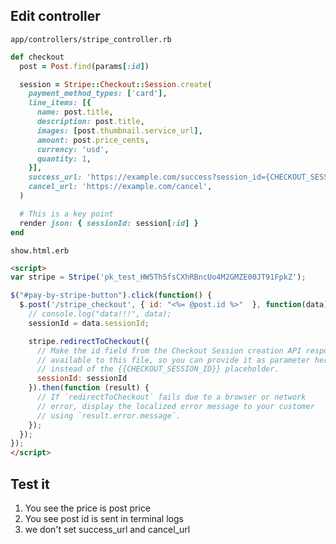 ## Edit controller
`app/controllers/stripe_controller.rb`
```ruby
def checkout
  post = Post.find(params[:id])

  session = Stripe::Checkout::Session.create(
    payment_method_types: ['card'],
    line_items: [{
      name: post.title,
      description: post.title,
      images: [post.thumbnail.service_url],
      amount: post.price_cents,
      currency: 'usd',
      quantity: 1,
    }],
    success_url: 'https://example.com/success?session_id={CHECKOUT_SESSION_ID}',
    cancel_url: 'https://example.com/cancel',
  )

  # This is a key point
  render json: { sessionId: session[:id] }
end
```

`show.html.erb`
```html
<script>
var stripe = Stripe('pk_test_HW5Th5fsCXhRBncUo4M2GMZE00JT91FpkZ');

$("#pay-by-stripe-button").click(function() {
  $.post('/stripe_checkout', { id: "<%= @post.id %>"  }, function(data) {
    // console.log("data!!!", data);
    sessionId = data.sessionId;

    stripe.redirectToCheckout({
      // Make the id field from the Checkout Session creation API response
      // available to this file, so you can provide it as parameter here
      // instead of the {{CHECKOUT_SESSION_ID}} placeholder.
      sessionId: sessionId
    }).then(function (result) {
      // If `redirectToCheckout` fails due to a browser or network
      // error, display the localized error message to your customer
      // using `result.error.message`.
    });
  });
});
</script>
```


## Test it
1. You see the price is post price
2. You see post id is sent in terminal logs
3. we don't set success_url and cancel_url